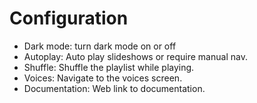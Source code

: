 # Configuration

* Dark mode: turn dark mode on or off
* Autoplay: Auto play slideshows or require manual nav.
* Shuffle: Shuffle the playlist while playing.
* Voices: Navigate to the voices screen.
* Documentation: Web link to documentation.
